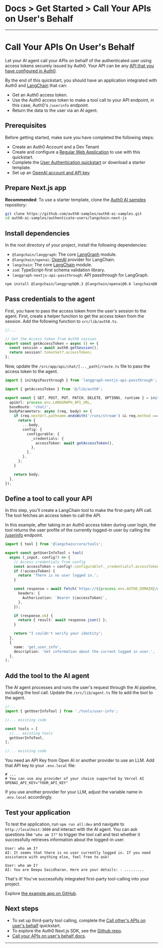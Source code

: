 # Docs > Get Started > Call Your APIs on User's Behalf

---

# Call Your APIs On User's Behalf

Let your AI agent call your APIs on behalf of the authenticated user using access tokens securely issued by Auth0. Your API can be any [API that you have configured in Auth0](https://auth0.com/docs/get-started/apis).

By the end of this quickstart, you should have an application integrated with Auth0 and [LangChain](https://js.langchain.com/) that can:

- Get an Auth0 access token.
- Use the Auth0 access token to make a tool call to your API endpoint, in this case, Auth0's `/userinfo` endpoint.
- Return the data to the user via an AI agent.

## Prerequisites

Before getting started, make sure you have completed the following steps:

- Create an Auth0 Account and a Dev Tenant
- Create and configure a [Regular Web Application](https://auth0.com/docs/get-started/applications) to use with this quickstart.
- Complete the [User Authentication quickstart](https://auth0.com/ai/docs/user-authentication) or download a starter template.
- Set up an [OpenAI account and API key](https://platform.openai.com/docs/libraries#create-and-export-an-api-key)

## Prepare Next.js app

**Recommended**: To use a starter template, clone the [Auth0 AI samples](https://github.com/auth0-samples/auth0-ai-samples) repository:

```bash
git clone https://github.com/auth0-samples/auth0-ai-samples.git
cd auth0-ai-samples/authenticate-users/langchain-next-js
```

## Install dependencies

In the root directory of your project, install the following dependencies:

- `@langchain/langgraph`: The core [LangGraph](https://js.langchain.com/docs/langgraph) module.
- `@langchain/openai`: [OpenAI](https://js.langchain.com/docs/integrations/chat/openai) provider for LangChain.
- `langchain`: The core [LangChain](https://js.langchain.com) module.
- `zod`: TypeScript-first schema validation library.
- `langgraph-nextjs-api-passthrough`: API passthrough for LangGraph.

```bash
npm install @langchain/langgraph@0.3 @langchain/openai@0.6 langchain@0.3 zod@3 langgraph-nextjs-api-passthrough@0.1
```

## Pass credentials to the agent

First, you have to pass the access token from the user's session to the agent. First, create a helper function to get the access token from the session. Add the following function to `src/lib/auth0.ts`.

```ts file=src/lib/auth0.ts
//...

// Get the Access token from Auth0 session
export const getAccessToken = async () => {
  const session = await auth0.getSession();
  return session?.tokenSet?.accessToken;
};
```

Now, update the `/src/app/api/chat/[..._path]/route.ts` file to pass the access token to the agent.

```ts file=src/app/api/chat/[..._path]/route.ts
import { initApiPassthrough } from 'langgraph-nextjs-api-passthrough';

import { getAccessToken } from '@/lib/auth0';

export const { GET, POST, PUT, PATCH, DELETE, OPTIONS, runtime } = initApiPassthrough({
  apiUrl: process.env.LANGGRAPH_API_URL,
  baseRoute: 'chat/',
  bodyParameters: async (req, body) => {
    if (req.nextUrl.pathname.endsWith('/runs/stream') && req.method === 'POST') {
      return {
        ...body,
        config: {
          configurable: {
            _credentials: {
              accessToken: await getAccessToken(),
            },
          },
        },
      };
    }

    return body;
  },
});
```

## Define a tool to call your API

In this step, you'll create a LangChain tool to make the first-party API call. The tool fetches an access token to call the API.

In this example, after taking in an Auth0 access token during user login, the tool returns the user profile of the currently logged-in user by calling the [/userinfo](https://auth0.com/docs/api/authentication/user-profile/get-user-info) endpoint.

```ts file=src/lib/tools/user-info.ts
import { tool } from '@langchain/core/tools';

export const getUserInfoTool = tool(
  async (_input, config?) => {
    // Access credentials from config
    const accessToken = config?.configurable?._credentials?.accessToken;
    if (!accessToken) {
      return 'There is no user logged in.';
    }

    const response = await fetch(`https://${process.env.AUTH0_DOMAIN}/userinfo`, {
      headers: {
        Authorization: `Bearer ${accessToken}`,
      },
    });

    if (response.ok) {
      return { result: await response.json() };
    }

    return "I couldn't verify your identity";
  },
  {
    name: 'get_user_info',
    description: 'Get information about the current logged in user.',
  },
);
```

## Add the tool to the AI agent

The AI agent processes and runs the user's request through the AI pipeline, including the tool call. Update the `/src/lib/agent.ts` file to add the tool to the agent.

```ts file=src/lib/agent.ts
//...
import { getUserInfoTool } from './tools/user-info';

//... existing code

const tools = [
  //... existing tools
  getUserInfoTool,
];

//... existing code
```

You need an API Key from Open AI or another provider to use an LLM. Add that API key to your `.env.local` file:

```env file=.env.local
# ...
# You can use any provider of your choice supported by Vercel AI
OPENAI_API_KEY="YOUR_API_KEY"
```

If you use another provider for your LLM, adjust the variable name in `.env.local` accordingly.

## Test your application

To test the application, run `npm run all:dev` and navigate to `http://localhost:3000` and interact with the AI agent. You can ask questions like `"who am I?"` to trigger the tool call and test whether it successfully retrieves information about the logged-in user.

```
User: who am I?
AI: It seems that there is no user currently logged in. If you need assistance with anything else, feel free to ask!

User: who am I?
AI: You are Deepu Sasidharan. Here are your details: - .........
```

That's it! You've successfully integrated first-party tool-calling into your project.

Explore [the example app on GitHub](https://github.com/auth0-samples/auth0-ai-samples/tree/main/call-apis-on-users-behalf/your-api/langchain-next-js).

## Next steps

- To set up third-party tool calling, complete the
  [Call other's APIs on user's behalf](https://auth0.com/ai/docs/call-others-apis-on-users-behalf) quickstart.
- To explore the Auth0 Next.js SDK, see the
  [Github repo](https://github.com/auth0/nextjs-auth0).
- [Call your APIs on user's behalf docs](https://auth0.com/ai/docs/call-your-apis-on-users-behalf).

---
